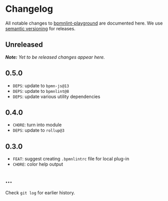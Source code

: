 # Changelog

All notable changes to [bpmnlint-playground](https://github.com/bpmn-io/bpmnlint-playground) are documented here. We use [semantic versioning](http://semver.org/) for releases.

## Unreleased

___Note:__ Yet to be released changes appear here._

## 0.5.0

* `DEPS`: update to `bpmn-js@13`
* `DEPS`: update to `bpmnlint@8`
* `DEPS`: update various utility dependencies

## 0.4.0

* `CHORE`: turn into module
* `DEPS`: update to `rollup@3`

## 0.3.0

* `FEAT`: suggest creating `.bpmnlintrc` file for local plug-in
* `CHORE`: color help output

## ...

Check `git log` for earlier history.
